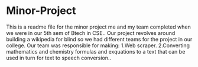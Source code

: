 # Minor-Project
This is a readme file for the minor project me and my team completed when we were in our 5th sem of Btech in CSE..
Our project revolves around building a wikipedia for blind so we had different teams for the project in our college. 
Our team was responsible for making:
1.Web scraper.
2.Converting mathematics and chemistry formulas and exquations to a text that can be used in turn for text to speech conversion..
